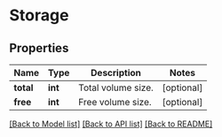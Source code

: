 # Storage

## Properties
Name | Type | Description | Notes
------------ | ------------- | ------------- | -------------
**total** | **int** | Total volume size. | [optional] 
**free** | **int** | Free volume size. | [optional] 

[[Back to Model list]](../README.md#documentation-for-models) [[Back to API list]](../README.md#documentation-for-api-endpoints) [[Back to README]](../README.md)


